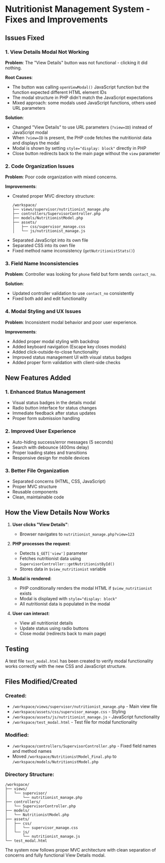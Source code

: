 # Nutritionist Management System - Fixes and Improvements

## Issues Fixed

### 1. View Details Modal Not Working
**Problem**: The "View Details" button was not functional - clicking it did nothing.

**Root Causes**:
- The button was calling `openViewModal()` JavaScript function but the function expected different HTML element IDs
- The modal structure in PHP didn't match the JavaScript expectations
- Mixed approach: some modals used JavaScript functions, others used URL parameters

**Solution**:
- Changed "View Details" to use URL parameters (`?view=ID`) instead of JavaScript modal
- When `?view=ID` is present, the PHP code fetches the nutritionist data and displays the modal
- Modal is shown by setting `style="display: block"` directly in PHP
- Close button redirects back to the main page without the `view` parameter

### 2. Code Organization Issues
**Problem**: Poor code organization with mixed concerns.

**Improvements**:
- Created proper MVC directory structure:
  ```
  /workspace/
  ├── views/supervisor/nutritionist_manage.php
  ├── controllers/SupervisorController.php
  ├── models/NutritionistModel.php
  ├── assets/
  │   ├── css/supervisor_manage.css
  │   └── js/nutritionist_manage.js
  ```
- Separated JavaScript into its own file
- Separated CSS into its own file
- Fixed method name inconsistency (`getNutritionistStats()`)

### 3. Field Name Inconsistencies
**Problem**: Controller was looking for `phone` field but form sends `contact_no`.

**Solution**:
- Updated controller validation to use `contact_no` consistently
- Fixed both add and edit functionality

### 4. Modal Styling and UX Issues
**Problem**: Inconsistent modal behavior and poor user experience.

**Improvements**:
- Added proper modal styling with backdrop
- Added keyboard navigation (Escape key closes modals)
- Added click-outside-to-close functionality
- Improved status management UI with visual status badges
- Added proper form validation with client-side checks

## New Features Added

### 1. Enhanced Status Management
- Visual status badges in the details modal
- Radio button interface for status changes
- Immediate feedback after status updates
- Proper form submission handling

### 2. Improved User Experience
- Auto-hiding success/error messages (5 seconds)
- Search with debounce (400ms delay)
- Proper loading states and transitions
- Responsive design for mobile devices

### 3. Better File Organization
- Separated concerns (HTML, CSS, JavaScript)
- Proper MVC structure
- Reusable components
- Clean, maintainable code

## How the View Details Now Works

1. **User clicks "View Details"**: 
   - Browser navigates to `nutritionist_manage.php?view=123`

2. **PHP processes the request**:
   - Detects `$_GET['view']` parameter
   - Fetches nutritionist data using `SupervisorController::getNutritionistById()`
   - Stores data in `$view_nutritionist` variable

3. **Modal is rendered**:
   - PHP conditionally renders the modal HTML if `$view_nutritionist` exists
   - Modal is displayed with `style="display: block"`
   - All nutritionist data is populated in the modal

4. **User can interact**:
   - View all nutritionist details
   - Update status using radio buttons
   - Close modal (redirects back to main page)

## Testing

A test file `test_modal.html` has been created to verify modal functionality works correctly with the new CSS and JavaScript structure.

## Files Modified/Created

### Created:
- `/workspace/views/supervisor/nutritionist_manage.php` - Main view file
- `/workspace/assets/css/supervisor_manage.css` - Styling
- `/workspace/assets/js/nutritionist_manage.js` - JavaScript functionality
- `/workspace/test_modal.html` - Test file for modal functionality

### Modified:
- `/workspace/controllers/SupervisorController.php` - Fixed field names and method names
- Moved `/workspace/NutritionistModel_Final.php` to `/workspace/models/NutritionistModel.php`

### Directory Structure:
```
/workspace/
├── views/
│   └── supervisor/
│       └── nutritionist_manage.php
├── controllers/
│   └── SupervisorController.php
├── models/
│   └── NutritionistModel.php
├── assets/
│   ├── css/
│   │   └── supervisor_manage.css
│   └── js/
│       └── nutritionist_manage.js
└── test_modal.html
```

The system now follows proper MVC architecture with clean separation of concerns and fully functional View Details modal.